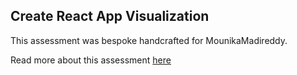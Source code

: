 ## Create React App Visualization

This assessment was bespoke handcrafted for MounikaMadireddy.

Read more about this assessment [here](https://react.eogresources.com)
